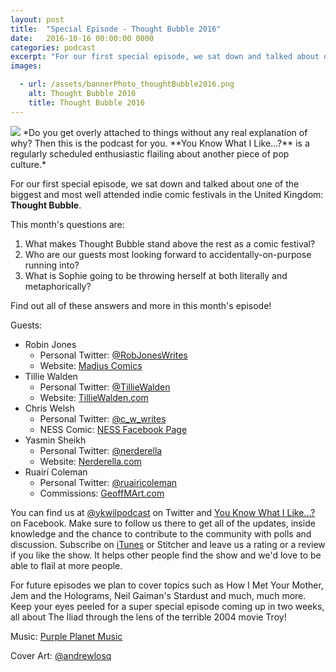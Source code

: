```yaml
---
layout: post
title:  "Special Episode - Thought Bubble 2016"
date:   2016-10-16 00:00:00 0000
categories: podcast
excerpt: "For our first special episode, we sat down and talked about one of the biggest and most well attended indie comic festivals in the United Kingdom: Thought Bubble."
images:

  - url: /assets/bannerPhoto_thoughtBubble2016.png
    alt: Thought Bubble 2016
    title: Thought Bubble 2016
---
```

<img class="bannerPhoto" src="{{ site.url }}/assets/bannerPhoto_thoughtBubble2016.png" />
*Do you get overly attached to things without any real explanation of why? Then this is the podcast for you. **You Know What I Like...?** is a regularly scheduled enthusiastic flailing about another piece of pop culture.*

For our first special episode, we sat down and talked about one of the biggest and most well attended indie comic festivals in the United Kingdom: **Thought Bubble**.

<script src="https://www.buzzsprout.com/58982/430411-ykwil-special-thought-bubble-2016.js?player=small" type="text/javascript" charset="utf-8"></script>

   This month's questions are:

1.  What makes Thought Bubble stand above the rest as a comic festival?
2.  Who are our guests most looking forward to accidentally-on-purpose running into?
3.  What is Sophie going to be throwing herself at both literally and metaphorically?

Find out all of these answers and more in this month's episode!

   Guests:

* Robin Jones
    + Personal Twitter: [@RobJonesWrites](https://twitter.com/RobJonesWrites)
    + Website: [Madius Comics](http://madiuscomics.bigcartel.com/)
* Tillie Walden
    + Personal Twitter: [@TillieWalden](https://twitter.com/TillieWalden)
    + Website: [TillieWalden.com](http://www.tilliewalden.com)
* Chris Welsh
    + Personal Twitter: [@c_w_writes](https://twitter.com/C_W_Writes)
    + NESS Comic: [NESS Facebook Page](https://www.facebook.com/NESScomic/)
* Yasmin Sheikh
    + Personal Twitter: [@nerderella](https://twitter.com/Nerderella)
    + Website: [Nerderella.com](http://www.nerderella.com/)
* Ruairí Coleman
    + Personal Twitter: [@ruairicoleman](https://twitter.com/ruairicoleman)
    + Commissions: [GeoffMArt.com](http://www.geoffmart.com/)

You can find us at [@ykwilpodcast](https://twitter.com/ykwilpodcast) on Twitter and [You Know What I Like...?](https://www.facebook.com/You-Know-What-I-Like-Podcast-1558503551144389/) on Facebook. Make sure to follow us there to get all of the updates, inside knowledge and the chance to contribute to the community with polls and discussion. Subscribe on [iTunes](https://itunes.apple.com/gb/podcast/you-know-what-i-like.../id1114900434?mt=2) or Stitcher and leave us a rating or a review if you like the show. It helps other people find the show and we'd love to be able to flail at more people.

For future episodes we plan to cover topics such as How I Met Your Mother, Jem and the Holograms, Neil Gaiman's Stardust and much, much more. Keep your eyes peeled for a super special episode coming up in two weeks, all about The Iliad through the lens of the terrible 2004 movie Troy!

Music: [Purple Planet Music](https://soundcloud.com/purpleplanetmusic)

Cover Art: [@andrewlosq](https://twitter.com/AndrewLosq)
